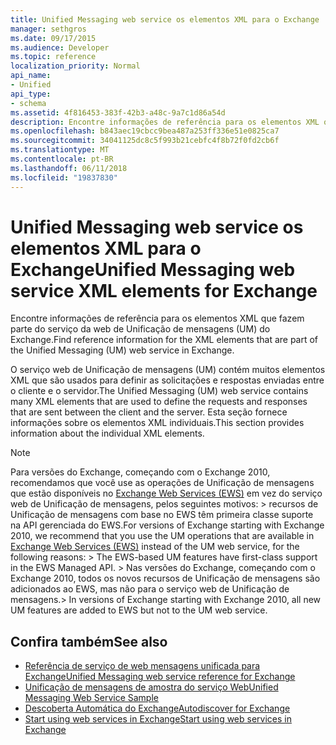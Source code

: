 ```yaml
---
title: Unified Messaging web service os elementos XML para o Exchange
manager: sethgros
ms.date: 09/17/2015
ms.audience: Developer
ms.topic: reference
localization_priority: Normal
api_name:
- Unified
api_type:
- schema
ms.assetid: 4f816453-383f-42b3-a48c-9a7c1d86a54d
description: Encontre informações de referência para os elementos XML que fazem parte do serviço da web de Unificação de mensagens (UM) do Exchange.
ms.openlocfilehash: b843aec19cbcc9bea487a253ff336e51e0825ca7
ms.sourcegitcommit: 34041125dc8c5f993b21cebfc4f8b72f0fd2cb6f
ms.translationtype: MT
ms.contentlocale: pt-BR
ms.lasthandoff: 06/11/2018
ms.locfileid: "19837830"
---
```

# <a name="unified-messaging-web-service-xml-elements-for-exchange"></a><span data-ttu-id="489f7-103">Unified Messaging web service os elementos XML para o Exchange</span><span class="sxs-lookup"><span data-stu-id="489f7-103">Unified Messaging web service XML elements for Exchange</span></span>

<span data-ttu-id="489f7-104">Encontre informações de referência para os elementos XML que fazem parte do serviço da web de Unificação de mensagens (UM) do Exchange.</span><span class="sxs-lookup"><span data-stu-id="489f7-104">Find reference information for the XML elements that are part of the Unified Messaging (UM) web service in Exchange.</span></span>
  
<span data-ttu-id="489f7-105">O serviço web de Unificação de mensagens (UM) contém muitos elementos XML que são usados para definir as solicitações e respostas enviadas entre o cliente e o servidor.</span><span class="sxs-lookup"><span data-stu-id="489f7-105">The Unified Messaging (UM) web service contains many XML elements that are used to define the requests and responses that are sent between the client and the server.</span></span> <span data-ttu-id="489f7-106">Esta seção fornece informações sobre os elementos XML individuais.</span><span class="sxs-lookup"><span data-stu-id="489f7-106">This section provides information about the individual XML elements.</span></span>
  
> [!NOTE]
>  <span data-ttu-id="489f7-107">Para versões do Exchange, começando com o Exchange 2010, recomendamos que você use as operações de Unificação de mensagens que estão disponíveis no [Exchange Web Services (EWS)](http://msdn.microsoft.com/library/60285497-0c4e-4e51-84e1-34dd6d89a5d8%28Office.15%29.aspx) em vez do serviço web de Unificação de mensagens, pelos seguintes motivos: > recursos de Unificação de mensagens com base no EWS têm primeira classe suporte na API gerenciada do EWS.</span><span class="sxs-lookup"><span data-stu-id="489f7-107">For versions of Exchange starting with Exchange 2010, we recommend that you use the UM operations that are available in [Exchange Web Services (EWS)](http://msdn.microsoft.com/library/60285497-0c4e-4e51-84e1-34dd6d89a5d8%28Office.15%29.aspx) instead of the UM web service, for the following reasons: >  The EWS-based UM features have first-class support in the EWS Managed API.</span></span> <span data-ttu-id="489f7-108">> Nas versões do Exchange, começando com o Exchange 2010, todos os novos recursos de Unificação de mensagens são adicionados ao EWS, mas não para o serviço web de Unificação de mensagens.</span><span class="sxs-lookup"><span data-stu-id="489f7-108">>  In versions of Exchange starting with Exchange 2010, all new UM features are added to EWS but not to the UM web service.</span></span> 
  
## <a name="see-also"></a><span data-ttu-id="489f7-109">Confira também</span><span class="sxs-lookup"><span data-stu-id="489f7-109">See also</span></span>

- [<span data-ttu-id="489f7-110">Referência de serviço de web mensagens unificada para Exchange</span><span class="sxs-lookup"><span data-stu-id="489f7-110">Unified Messaging web service reference for Exchange</span></span>](unified-messaging-web-service-reference-for-exchange.md)
- [<span data-ttu-id="489f7-111">Unificação de mensagens de amostra do serviço Web</span><span class="sxs-lookup"><span data-stu-id="489f7-111">Unified Messaging Web Service Sample</span></span>](http://www.microsoft.com/en-us/download/details.aspx?id=14832)
- [<span data-ttu-id="489f7-112">Descoberta Automática do Exchange</span><span class="sxs-lookup"><span data-stu-id="489f7-112">Autodiscover for Exchange</span></span>](../exchange-web-services/autodiscover-for-exchange.md)
- [<span data-ttu-id="489f7-113">Start using web services in Exchange</span><span class="sxs-lookup"><span data-stu-id="489f7-113">Start using web services in Exchange</span></span>](../exchange-web-services/start-using-web-services-in-exchange.md)
    

